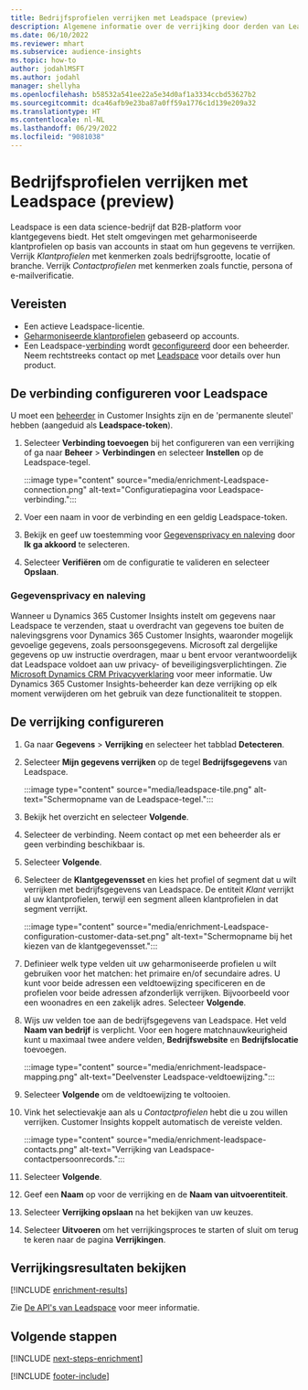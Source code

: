```yaml
---
title: Bedrijfsprofielen verrijken met Leadspace (preview)
description: Algemene informatie over de verrijking door derden van Leadspace.
ms.date: 06/10/2022
ms.reviewer: mhart
ms.subservice: audience-insights
ms.topic: how-to
author: jodahlMSFT
ms.author: jodahl
manager: shellyha
ms.openlocfilehash: b58532a541ee22a5e34d0af1a3334ccbd53627b2
ms.sourcegitcommit: dca46afb9e23ba87a0ff59a1776c1d139e209a32
ms.translationtype: HT
ms.contentlocale: nl-NL
ms.lasthandoff: 06/29/2022
ms.locfileid: "9081038"
---
```

# <a name="enrich-company-profiles-with-leadspace-preview"></a>Bedrijfsprofielen verrijken met Leadspace (preview)

Leadspace is een data science-bedrijf dat B2B-platform voor klantgegevens biedt. Het stelt omgevingen met geharmoniseerde klantprofielen op basis van accounts in staat om hun gegevens te verrijken. Verrijk *Klantprofielen* met kenmerken zoals bedrijfsgrootte, locatie of branche. Verrijk *Contactprofielen* met kenmerken zoals functie, persona of e-mailverificatie.

## <a name="prerequisites"></a>Vereisten

- Een actieve Leadspace-licentie.
- [Geharmoniseerde klantprofielen](customer-profiles.md) gebaseerd op accounts.
- Een Leadspace-[verbinding](connections.md) wordt [geconfigureerd](#configure-the-connection-for-leadspace) door een beheerder. Neem rechtstreeks contact op met [Leadspace](https://www.leadspace.com/leadspace-microsoft-dynamics-365/) voor details over hun product.

## <a name="configure-the-connection-for-leadspace"></a>De verbinding configureren voor Leadspace

U moet een [beheerder](permissions.md#admin) in Customer Insights zijn en de 'permanente sleutel' hebben (aangeduid als **Leadspace-token**).

1. Selecteer **Verbinding toevoegen** bij het configureren van een verrijking of ga naar **Beheer** > **Verbindingen** en selecteer **Instellen** op de Leadspace-tegel.

   :::image type="content" source="media/enrichment-Leadspace-connection.png" alt-text="Configuratiepagina voor Leadspace-verbinding.":::

1. Voer een naam in voor de verbinding en een geldig Leadspace-token.

1. Bekijk en geef uw toestemming voor [Gegevensprivacy en naleving](#data-privacy-and-compliance) door **Ik ga akkoord** te selecteren.

1. Selecteer **Verifiëren** om de configuratie te valideren en selecteer **Opslaan**.

### <a name="data-privacy-and-compliance"></a>Gegevensprivacy en naleving

Wanneer u Dynamics 365 Customer Insights instelt om gegevens naar Leadspace te verzenden, staat u overdracht van gegevens toe buiten de nalevingsgrens voor Dynamics 365 Customer Insights, waaronder mogelijk gevoelige gegevens, zoals persoonsgegevens. Microsoft zal dergelijke gegevens op uw instructie overdragen, maar u bent ervoor verantwoordelijk dat Leadspace voldoet aan uw privacy- of beveiligingsverplichtingen. Zie [Microsoft Dynamics CRM Privacyverklaring](https://go.microsoft.com/fwlink/?linkid=396732) voor meer informatie.
Uw Dynamics 365 Customer Insights-beheerder kan deze verrijking op elk moment verwijderen om het gebruik van deze functionaliteit te stoppen.

## <a name="configure-the-enrichment"></a>De verrijking configureren

1. Ga naar **Gegevens** > **Verrijking** en selecteer het tabblad **Detecteren**.

1. Selecteer **Mijn gegevens verrijken** op de tegel **Bedrijfsgegevens** van Leadspace.

   :::image type="content" source="media/leadspace-tile.png" alt-text="Schermopname van de Leadspace-tegel.":::

1. Bekijk het overzicht en selecteer **Volgende**.

1. Selecteer de verbinding. Neem contact op met een beheerder als er geen verbinding beschikbaar is.

1. Selecteer **Volgende**.

1. Selecteer de **Klantgegevensset** en kies het profiel of segment dat u wilt verrijken met bedrijfsgegevens van Leadspace. De entiteit *Klant* verrijkt al uw klantprofielen, terwijl een segment alleen klantprofielen in dat segment verrijkt.

    :::image type="content" source="media/enrichment-Leadspace-configuration-customer-data-set.png" alt-text="Schermopname bij het kiezen van de klantgegevensset.":::

1. Definieer welk type velden uit uw geharmoniseerde profielen u wilt gebruiken voor het matchen: het primaire en/of secundaire adres. U kunt voor beide adressen een veldtoewijzing specificeren en de profielen voor beide adressen afzonderlijk verrijken. Bijvoorbeeld voor een woonadres en een zakelijk adres. Selecteer **Volgende**.

1. Wijs uw velden toe aan de bedrijfsgegevens van Leadspace. Het veld **Naam van bedrijf** is verplicht. Voor een hogere matchnauwkeurigheid kunt u maximaal twee andere velden, **Bedrijfswebsite** en **Bedrijfslocatie** toevoegen.

   :::image type="content" source="media/enrichment-leadspace-mapping.png" alt-text="Deelvenster Leadspace-veldtoewijzing.":::

1. Selecteer **Volgende** om de veldtoewijzing te voltooien.

1. Vink het selectievakje aan als u *Contactprofielen* hebt die u zou willen verrijken. Customer Insights koppelt automatisch de vereiste velden.

   :::image type="content" source="media/enrichment-leadspace-contacts.png" alt-text="Verrijking van Leadspace-contactpersoonrecords.":::

1. Selecteer **Volgende**.

1. Geef een **Naam** op voor de verrijking en de **Naam van uitvoerentiteit**.

1. Selecteer **Verrijking opslaan** na het bekijken van uw keuzes.

1. Selecteer **Uitvoeren** om het verrijkingsproces te starten of sluit om terug te keren naar de pagina **Verrijkingen**.

## <a name="view-enrichment-results"></a>Verrijkingsresultaten bekijken

[!INCLUDE [enrichment-results](includes/enrichment-results.md)]

Zie [De API's van Leadspace](https://support.leadspace.com/hc/en-us/sections/201997649-API) voor meer informatie.

## <a name="next-steps"></a>Volgende stappen

[!INCLUDE [next-steps-enrichment](includes/next-steps-enrichment.md)]

[!INCLUDE [footer-include](includes/footer-banner.md)]
